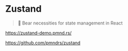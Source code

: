 # Zustand

> 🐻 Bear necessities for state management in React

<https://zustand-demo.pmnd.rs/>

<https://github.com/pmndrs/zustand>
